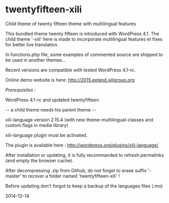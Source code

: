 twentyfifteen-xili
=============

Child theme of twenty fifteen theme with multilingual features

This bundled theme twenty fifteen is introduced with WordPress 4.1.
The child theme '-xili' here is made to incorporate multilingual features et fixes for better live translation.

In functions.php file, some examples of commented source are shipped to be used in another themes...

Recent versions are compatible with tested WordPress 4.1-rc.

Online demo website is here: http://2015.extend.xiligroup.org

*Prerequisites* :

WordPress 4.1-rc and updated twentyfifteen

-- a child theme needs his parent theme --

xili-language version 2.15.4 (with new theme-multilingual-classes and custom flags in media library)

xili-language plugin must be activated.

The plugin is available here : http://wordpress.org/plugins/xili-language/

After installation or updating, it is fully recommanded to refresh permalinks (and empty the browser cache).

After decompressing .zip from Github, do not forget to erase suffix '-master' to recover a folder named 'twentyfifteen-xili' !

Before updating don't forgot to keep a backup of the languages files (.mo)

2014-12-14